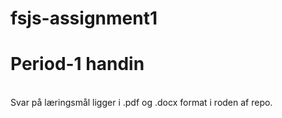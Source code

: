# fsjs-assignment1
<h1>Period-1 handin</h1> </br>
Svar på læringsmål ligger i .pdf og .docx format i roden af repo.

